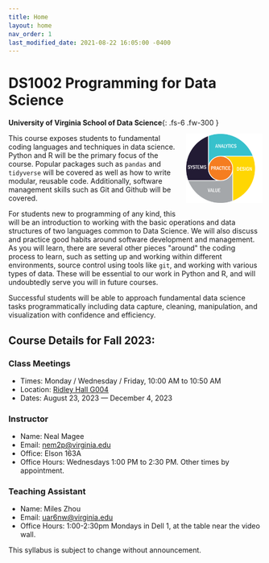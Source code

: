 ```yaml
---
title: Home
layout: home
nav_order: 1
last_modified_date: 2021-08-22 16:05:00 -0400
---
```


# DS1002 Programming for Data Science

**University of Virginia School of Data Science**{: .fs-6 .fw-300 }

<img src="./images/4-1-model.png" alt="UVA School of Data Science | 4+1 Model" style="width:30%;margin-left:1rem;margin-bottom:1rem;" align="right" />

This course exposes students to fundamental coding languages and techniques in data science. Python and R will be the primary focus of the course. Popular packages such as `pandas` and `tidyverse` will be covered as well as how to write modular, reusable code. Additionally, software management skills such as Git and Github will be covered.

For students new to programming of any kind, this will be an introduction to working with the basic operations and data structures of two languages common to Data Science. We will also discuss and practice good habits around software development and management. As you will learn, there are several other pieces "around" the coding process to learn, such as setting up and working within different environments, source control using tools like `git`, and working with various types of data. These will be essential to our work in Python and R, and will undoubtedly serve you will in future courses.

Successful students will be able to approach fundamental data science tasks programmatically including data capture, cleaning, manipulation, and visualization with confidence and efficiency.

## Course Details for Fall 2023:

### Class Meetings

- Times: Monday / Wednesday / Friday, 10:00 AM to 10:50 AM
- Location: [Ridley Hall G004](https://atlas.fm.virginia.edu/portal/apps/webappviewer/index.html?id=c54aefa568904e018601a0447eb722bf&marker=-78.50937123954239%2C38.03478223365926%2C%2C%2C%2C&markertemplate=%7B%22title%22%3A%22Ridley%20Hall%20%22%2C%22longitude%22%3A-78.50937123954239%2C%22latitude%22%3A38.03478223365926%2C%22isIncludeShareUrl%22%3Atrue%7D&level=18)
- Dates: August 23, 2023 — December 4, 2023

### Instructor

- Name: Neal Magee
- Email: [nem2p@virginia.edu](mailto:nem2p@virginia.edu)
- Office: Elson 163A
- Office Hours: Wednesdays 1:00 PM to 2:30 PM. Other times by appointment.

### Teaching Assistant

- Name: Miles Zhou
- Email: [uar6nw@virginia.edu](mailto:uar6nw@virginia.edu)
- Office Hours: 1:00-2:30pm Mondays in Dell 1, at the table near the video wall.

This syllabus is subject to change without announcement.